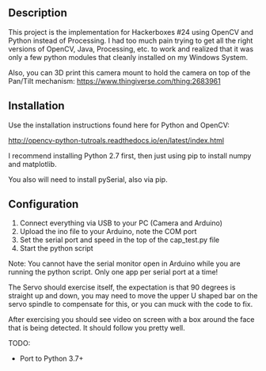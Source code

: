 
Description
-----------------
This project is the implementation for Hackerboxes #24 using OpenCV and Python instead of Processing.   I had too much pain trying to get all the right versions of OpenCV, Java, Processing, etc. to work and realized that it was only a few python modules that cleanly installed on my Windows System.

Also, you can 3D print this camera mount to hold the camera on top of the Pan/Tilt mechanism: https://www.thingiverse.com/thing:2683961

Installation 
-------------------------
Use the installation instructions found here for Python and OpenCV:

http://opencv-python-tutroals.readthedocs.io/en/latest/index.html

I recommend installing Python 2.7 first, then just using pip to install numpy and matplotlib.

You also will need to install pySerial, also via pip.

Configuration
--------------------------
1.  Connect everything via USB to your PC (Camera and Arduino)
2.  Upload the ino file to your Arduino, note the COM port
3.  Set the serial port and speed in the top of the cap_test.py file
4.  Start the python script

Note:  You cannot have the serial monitor open in Arduino while you are running the python script.  Only one app per serial port at a time!

The Servo should exercise itself, the expectation is that 90 degrees is straight up and down, you may need to move the upper U shaped bar on the servo spindle to compensate for this, or you can muck with the code to fix.

After exercising you should see video on screen with a box around the face that is being detected.  It should follow you pretty well.  

TODO:
 * Port to Python 3.7+
 
